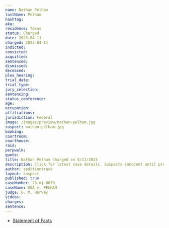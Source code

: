 ```yaml
---
name: Nathan Pelham
lastName: Pelham
hashtag: 
aka:
residence: Texas
status: Charged
date: 2023-04-11
charged: 2023-04-11
indicted:
convicted:
acquitted:
sentenced:
dismissed:
deceased:
plea_hearing:
trial_date:
trial_type:
jury_selection:
sentencing:
status_conference:
age:
occupation:
affiliations:
jurisdiction: Federal
image: /images/preview/nathan-pelham.jpg
suspect: nathan-pelham.jpg
booking:
courtroom:
courthouse:
raid:
perpwalk:
quote:
title: Nathan Pelham charged on 4/11/2023
description: Click for latest case details. Suspects innocent until proven guilty.
author: seditiontrack
layout: suspect
published: true
caseNumber: 23-mj-0079
caseName: USA v. PELHAM
judge: G. M. Harvey
videos:
charges:
sentence:
---
```

- [Statement of Facts](https://storage.courtlistener.com/recap/gov.uscourts.dcd.254102/gov.uscourts.dcd.254102.1.1.pdf)
